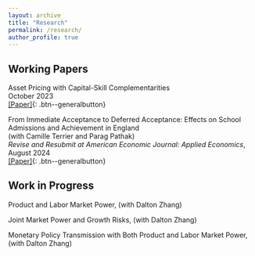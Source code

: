```yaml
---
layout: archive
title: "Research"
permalink: /research/
author_profile: true
---
```


## Working Papers

Asset Pricing with Capital-Skill Complementarities <br> 
October 2023 <br>
[[Paper]](https://ren-kevin.github.io/files/working_papers/second_year_paper/prelim_draft_20230801.pdf){: .btn--generalbutton}

From Immediate Acceptance to Deferred Acceptance: Effects on School Admissions and Achievement in
England <br> 
(with Camille Terrier and Parag Pathak) <br>
*Revise and Resubmit at American Economic Journal: Applied Economics*, August 2024 <br>
[[Paper]](https://ren-kevin.github.io/files/working_papers/fpf_ban/DRAFT.pdf){: .btn--generalbutton}

## Work in Progress

Product and Labor Market Power, (with Dalton Zhang)

Joint Market Power and Growth Risks, (with Dalton Zhang)

Monetary Policy Transmission with Both Product and Labor Market Power, (with Dalton Zhang)

<!-- {% if author.googlescholar %}
  You can also find my articles on <u><a href="{{author.googlescholar}}">my Google Scholar profile</a>.</u>
{% endif %}

{% include base_path %}

{% for post in site.publications reversed %}
  {% include archive-single.html %}
{% endfor %} -->
